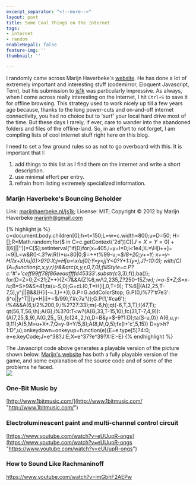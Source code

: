 ```yaml
---
excerpt_separator: "<!--more-->"
layout: post
title: Some Cool Things on the Internet
tags:
- internet
- random
enableNepali: false
feature-img: ''
thumbnail: ''

---
```

I randomly came across Marijn Haverbeke's [website](https://marijnhaverbeke.nl/ "Marijn's Website"). He has done a lot of extremely important and interesting stuff (codemirror, Eloquent Javascript, Tern), but his submission to [js1k](https://js1k.com "js1k code golfing") was particularly impressive. As always, when I come across really interesting on the internet, I hit `Ctrl+S` to save it for offline browsing. This strategy used to work nicely up till a few years ago because, thanks to the long power-cuts and on-and-off internet connectivity, you had no choice but to 'surf' your local hard drive most of the time. But these days I rarely, if ever, care to wander into the abandoned folders and files of the offline-land. So, in an effort to not forget, I am compiling lists of cool internet stuff right here on this blog.

<!--more-->

I need to set a few ground rules so as not to go overboard with this. It is important that I:

1. add things to this list as I find them on the internet and write a short description.
2. use minimal effort per entry.
3. refrain from listing extremely specialized information.

### Marijn Haverbeke's Bouncing Beholder

Link: [marijnhaerbeke.nl/js1k](https://marijnhaverbeke.nl/js1k/); License: MIT; Copyright © 2012 by Marijn Haverbeke <marijnh@gmail.com>

{% highlight js %}
c=document.body.children[0];h=t=150;L=w=c.width=800;u=D=50;
H=[];R=Math.random;for($ in C=c.getContext('2d'))C[$[J=X=Y=0]
+($[6]||'')]=C[$];setInterval("if(D)for(x=405,i=y=I=0;i<1e4;)L=\H[i++]=
i<9|L<w&R()<.3?w:R()*u+80|0;$=++t%99-u;$=$*$/8+20;y+=Y;
x+=y-H[(x+X)/u|0]>9?0:X;j=H[o=\x/u|0];Y=y<j|Y<0?Y+1:(y=j,J?-10:0);
with(C){A=function(c,x,y,r){r&&arc(x,y,r,0,7,0);fillStyle=c.P\?
c:'#'+'ceff99ff78f86eeaaffffd45333'.substr(c*3,3);f();ba()};
for(D=Z=0;Z<21;Z++){Z<7&&A(Z%6,w/\2,235,Z?250-15*Z:w);
i=o-5+Z;S=x-i*u;B=S>9&S<41;ta(u-S,0);G=cL(0,T=H[i],0,T+9);
T%6||(A(2,25,T-7\,5),y^j||B&&(H[i]-=.1,I++));G.P=G.addColorStop;
G.P(0,i%7?'#7e3':(i^o||y^T||(y=H[i]+=$/99),\'#c7a'\));G.P(1,'#ca6');
i%4&&A(6,t/2%200,9,i%2?27:33);m(-6,h);qt(-6,T,3,T);l(47,T);
qt(56,T,56,\h);A(G);i%3?0:T<w?(A(G,33,T-15,10),fc(31,T-7,4,9)):
(A(7,25,$,9),A(G,25,$,5),fc(24,$,2,h),D=B&y\>$-9?1:D);ta(S-u,0)}
A(6,u,y-9,11);A(5,M=u+X*.7,Q=y-9+Y/5,8);A(8,M,Q,5);fx(I+'c',5,15)}
D=y>h?1:D",u);onkeydown=onkeyup=function(e){E=e.type[5]?4:0;
e=e.keyCode;J=e^38?J:E;X=e^37?e^39?X:E:-E}
{% endhighlight %}

The Javascript code above generates a playable version of the picture shown below. [Marijn's website](https://marijnhaverbeke.nl/js1k/) has both a fully playable version of the game, and some explanation of the source code and of some of the problems he faced.  
![](https://nirav.com.np/assets/img/bouncingBeholder.png)

### One-Bit Music by 

[http://www.1bitmusic.com/](http://www.1bitmusic.com/ "http://www.1bitmusic.com/")

### Electroluminescent paint and multi-channel control circuit

[https://www.youtube.com/watch?v=eUUupR-ongs](https://www.youtube.com/watch?v=eUUupR-ongs "https://www.youtube.com/watch?v=eUUupR-ongs")

### How to Sound Like Rachmaninoff

https://www.youtube.com/watch?v=imGbhF2AEPw